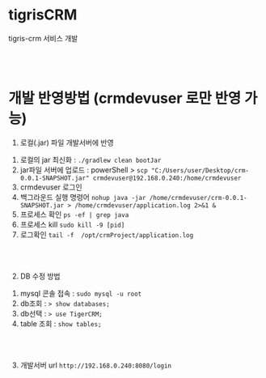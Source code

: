 # tigrisCRM
tigris-crm 서비스 개발

<br/><br/>

# 개발 반영방법 (crmdevuser 로만 반영 가능)
1. 로컬(.jar) 파일 개발서버에 반영     
  1) 로컬의 jar 최신화 : ``` ./gradlew clean bootJar ``` 
  2) jar파일 서버에 업로드 : 
      powerShell > ``` scp "C:/Users/user/Desktop/crm-0.0.1-SNAPSHOT.jar" crmdevuser@192.168.0.240:/home/crmdevuser ```
  3) crmdevuser 로그인
  4) 백그라운드 실행 명령어 
      ``` nohup java -jar /home/crmdevuser/crm-0.0.1-SNAPSHOT.jar > /home/crmdevuser/application.log 2>&1 & ```
  5) 프로세스 확인
      ``` ps -ef | grep java ```
  6) 프로세스 kill
      ``` sudo kill -9 [pid] ```
  7) 로그확인
      ``` tail -f  /opt/crmProject/application.log ```

<br/><br/>

2. DB 수정 방법
  1) mysql 콘솔 접속 : ``` sudo mysql -u root ```
  2) db조회 : ``` > show databases; ```
  3) db선택 : ``` > use TigerCRM; ```
  4) table 조회 : ``` show tables; ```

<br/><br/>

3. 개발서버 url
      ``` http://192.168.0.240:8080/login ```
